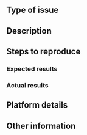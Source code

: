 ## Type of issue
<!-- Is this a bug, feature request, question, etc.? Note if this is a documentation issue, please open a ticket here instead: https://github.com/prebid/prebid.github.io -->

## Description
<!-- Describe the issue -->

## Steps to reproduce
<!--
  If this is a bug, please provide a list of steps to reproduce the issue and
  if possible a link to a test page or minimal demo of the problem via
  https://jsfiddle.net, http://jsbin.com or similar.
-->

### Expected results

### Actual results

## Platform details
<!-- Which versions of Prebid.js, browser / OS, node, npm, etc. -->

## Other information
<!-- References to related issue or PR #s, etc. -->
